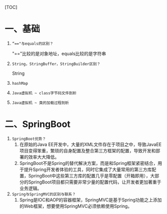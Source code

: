 [TOC]

# 一、基础

1. `“=="与equals的区别？`

    "=="比较的是对象地址，equals比较的是字符串

2. `String，StringBuffer，StringBuilder区别？`

    String
    
3. ``hashMap``

4. ``Java虚拟机 ~ class字节码文件剖析``

5. ``Java虚拟机 ~ 类的加载过程剖析``

# 二、SpringBoot

1. `SpringBoot优势？`
    1. 在原始的Java EE开发中，大量的XML文件存在于项目之中，导致JavaEE项目变得笨重，繁琐的自身配置及整合第三方框架的配置，导致开发和部署的效率大大降低。
    2. SpringBoot不是Spring的替代解决方案，而是和Spring框架紧密结合，用于提升Spring开发者体验的工具，同时它集成了大量常用的第三方库配置，SpringBoot中这些第三方库的配置几乎是零配置（开箱即用），大部分的SpringBoot项目都只需要非常少量的配置代码，让开发者更加著重于业务逻辑。
2. `Spring与SpringMVC的区别与联系？`
    1. Spring是IOC和AOP的容器框架，SpringMVC是基于Spring功能之上添加的Web框架，想要使用SpringMVC必须依赖使用Spring。